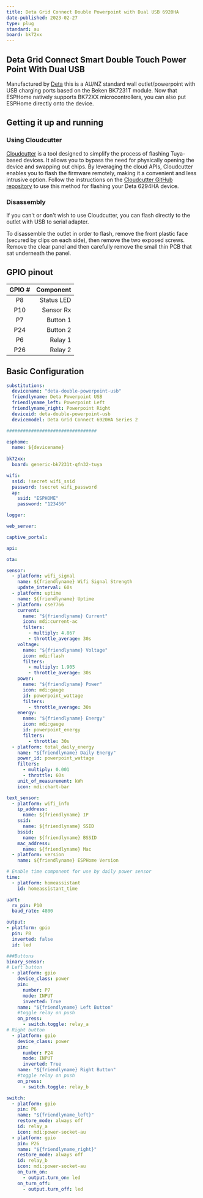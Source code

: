 ```yaml
---
title: Deta Grid Connect Double Powerpoint with Dual USB 6920HA
date-published: 2023-02-27
type: plug
standard: au
board: bk72xx
---
```


## Deta Grid Connect Smart Double Touch Power Point With Dual USB

Manufactured by [Deta](https://detaelectrical.com.au/product/deta-grid-connect-smart-double-touch-power-point-with-dual-usb/)
this is a AU/NZ standard wall outlet/powerpoint with USB charging ports based on the Beken BK7231T module. Now that ESPHome natively supports BK72XX microcontrollers, you can also put ESPHome directly onto the device.

## Getting it up and running

### Using Cloudcutter

[Cloudcutter](https://github.com/tuya-cloudcutter/tuya-cloudcutter) is a tool designed to simplify the process of flashing Tuya-based devices. It allows you to bypass the need for physically opening the device and swapping out chips. By leveraging the cloud APIs, Cloudcutter enables you to flash the firmware remotely, making it a convenient and less intrusive option. Follow the instructions on the [Cloudcutter GitHub repository](https://github.com/tuya-cloudcutter/tuya-cloudcutter) to use this method for flashing your Deta 6294HA device.

### Disassembly

If you can't or don't wish to use Cloudcutter, you can flash directly to the outlet with USB to serial adapter.

To disassemble the outlet in order to flash, remove the front plastic face (secured by clips on each side),
then remove the two exposed screws. Remove the clear panel and then carefully remove the small thin PCB
that sat underneath the panel.

## GPIO pinout

| GPIO # |   Component   |
|:------:|--------------:|
| P8     |    Status LED |
| P10    |     Sensor Rx |
| P7     |      Button 1 |
| P24    |      Button 2 |
| P6     |       Relay 1 |
| P26    |       Relay 2 |

## Basic Configuration

```yaml
substitutions:
  devicename: "deta-double-powerpoint-usb"
  friendlyname: Deta Powerpoint USB
  friendlyname_left: Powerpoint Left
  friendlyname_right: Powerpoint Right
  deviceid: deta-double-powerpoint-usb
  devicemodel: Deta Grid Connect 6920HA Series 2

#################################

esphome:
  name: ${devicename}
  
bk72xx:
  board: generic-bk7231t-qfn32-tuya

wifi:
  ssid: !secret wifi_ssid
  password: !secret wifi_password
  ap:
    ssid: "ESPHOME"
    password: "123456"

logger:

web_server:

captive_portal:

api:

ota:

sensor:
  - platform: wifi_signal
    name: ${friendlyname} Wifi Signal Strength
    update_interval: 60s
  - platform: uptime
    name: ${friendlyname} Uptime
  - platform: cse7766
    current:
      name: "${friendlyname} Current"
      icon: mdi:current-ac
      filters:
        - multiply: 4.867
        - throttle_average: 30s
    voltage:
      name: "${friendlyname} Voltage"
      icon: mdi:flash
      filters:
        - multiply: 1.905
        - throttle_average: 30s
    power:
      name: "${friendlyname} Power"
      icon: mdi:gauge
      id: powerpoint_wattage
      filters:
        - throttle_average: 30s
    energy:
      name: "${friendlyname} Energy"
      icon: mdi:gauge
      id: powerpoint_energy
      filters:
        - throttle: 30s
  - platform: total_daily_energy
    name: "${friendlyname} Daily Energy"
    power_id: powerpoint_wattage
    filters:
      - multiply: 0.001
      - throttle: 60s
    unit_of_measurement: kWh
    icon: mdi:chart-bar

text_sensor:
  - platform: wifi_info
    ip_address:
      name: ${friendlyname} IP
    ssid:
      name: ${friendlyname} SSID
    bssid:
      name: ${friendlyname} BSSID
    mac_address:
      name: ${friendlyname} Mac
  - platform: version
    name: ${friendlyname} ESPHome Version

# Enable time component for use by daily power sensor
time:
  - platform: homeassistant
    id: homeassistant_time

uart:
  rx_pin: P10
  baud_rate: 4800

output:
- platform: gpio
  pin: P8
  inverted: false
  id: led

###Buttons
binary_sensor:
# Left button
  - platform: gpio
    device_class: power
    pin:
      number: P7
      mode: INPUT
      inverted: True
    name: "${friendlyname} Left Button"
    #toggle relay on push
    on_press:
      - switch.toggle: relay_a
# Right button
  - platform: gpio
    device_class: power
    pin: 
      number: P24
      mode: INPUT
      inverted: True
    name: "${friendlyname} Right Button"
    #toggle relay on push
    on_press:
      - switch.toggle: relay_b

switch:
  - platform: gpio
    pin: P6
    name: "${friendlyname_left}"
    restore_mode: always off
    id: relay_a
    icon: mdi:power-socket-au
  - platform: gpio
    pin: P26
    name: "${friendlyname_right}"
    restore_mode: always off
    id: relay_b
    icon: mdi:power-socket-au
    on_turn_on:
      - output.turn_on: led
    on_turn_off:
      - output.turn_off: led
```
